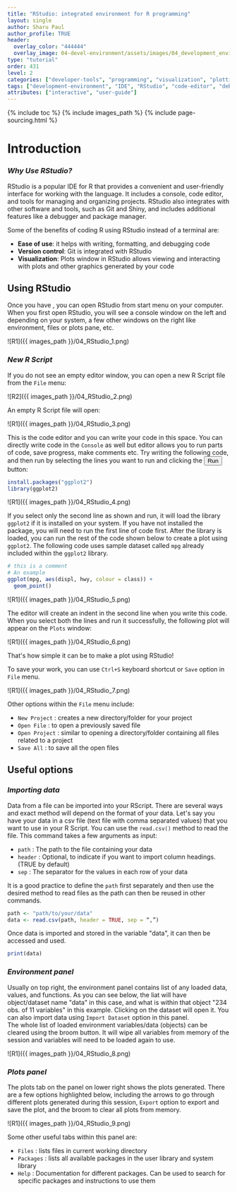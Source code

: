 ```yaml
---
title: "RStudio: integrated environment for R programming"
layout: single
author: Sharu Paul
author_profile: TRUE
header:
  overlay_color: "444444"
  overlay_image: 04-devel-environment/assets/images/04_development_envir_banner.png
type: "tutorial"
order: 431
level: 2
categories: ["developer-tools", "programming", "visualization", "plotting", "hpc"]
tags: ["development-environment", "IDE", "RStudio", "code-editor", "debugger", "terminal", "R", "script-file", "local-machine", "hpc-cluster", "in-browser", "OOD", "dependencies", "workdir"]
attributes: ["interactive", "user-guide"]
---
```


{% include toc %}
{% include images_path %}
{% include page-sourcing.html %}


# Introduction

### *Why Use RStudio?*
RStudio is a popular IDE for R that provides a convenient and user-friendly interface for working with the language. It includes a console, code editor, and tools for managing and organizing projects. RStudio also integrates with other software and tools, such as Git and Shiny, and includes additional features like a debugger and package manager.

Some of the benefits of coding R using RStudio instead of a terminal are:
* <b>Ease of use</b>: it helps with writing, formatting, and debugging code
* <b>Version control</b>: Git is integrated with RStudio
* <b>Visualization</b>: Plots window in RStudio allows viewing and interacting with plots and other graphics generated by your code

## **Using RStudio**
Once you have <a class="t-links" href="432" title="true"></a>, you can open RStudio from start menu on your computer. When you first open RStudio, you will see a console window on the left and depending on your system, a few other windows on the right like environment, files or plots pane, etc.

![R1]({{ images_path }}/04_RStudio_1.png)

### *New R Script*
If you do not see an empty editor window, you can open a new R Script file from the `File` menu:

![R2]({{ images_path }}/04_RStudio_2.png)

An empty R Script file will open:

![R1]({{ images_path }}/04_RStudio_3.png)

This is the code editor and you can write your code in this space. You can directly write code in the `Console` as well but editor allows you to run parts of code, save progress, make comments etc. Try writing the following code, and then run by selecting the lines you want to run and clicking the <button class="btn">Run</button> button:

```r
install.packages("ggplot2")
library(ggplot2)
```

![R1]({{ images_path }}/04_RStudio_4.png)

If you select only the second line as shown and run, it will load the library `ggplot2` if it is installed on your system. If you have not installed the package, you will need to run the first line of code first. After the library is loaded, you can run the rest of the code shown below to create a plot using `ggplot2`. The following code uses sample dataset called `mpg` already included within the `ggplot2` library.

```r
# this is a comment
# An example
ggplot(mpg, aes(displ, hwy, colour = class)) +
  geom_point()
```

![R1]({{ images_path }}/04_RStudio_5.png)

The editor will create an indent in the second line when you write this code. When you select both the lines and run it successfully, the following plot will appear on the `Plots` window:

![R1]({{ images_path }}/04_RStudio_6.png)

That's how simple it can be to make a plot using RStudio!

To save your work, you can use `Ctrl+S` keyboard shortcut or `Save` option in `File` menu.

![R1]({{ images_path }}/04_RStudio_7.png)

Other options within the `File` menu include:
* `New Project` : creates a new directory/folder for your project
* `Open File` : to open a previously saved file
* `Open Project` : similar to opening a directory/folder containing all files related to a project
* `Save All` : to save all the open files

## **Useful options**

### *Importing data*
Data from a file can be imported into your RScript. There are several ways and exact method will depend on the format of your data. Let's say you have your data in a csv file (text file with comma separated values) that you want to use in your R Script. You can use the `read.csv()` method to read the file. This command takes a few arguments as input:
* `path` : The path to the file containing your data
* `header` : Optional, to indicate if you want to import column headings. (TRUE by default)
* `sep` : The separator for the values in each row of your data

It is a good practice to define the `path` first separately and then use the desired method to read files as the path can then be reused in other commands.

```r
path <- "path/to/your/data"
data <- read.csv(path, header = TRUE, sep = “,”)
```

Once data is imported and stored in the variable "data", it can then be accessed and used.

```r
print(data)
```

### *Environment panel*
Usually on top right, the environment panel contains list of any loaded data, values, and functions. As you can see below, the liat will have object/dataset name "data" in this case, and what is within that object "234 obs. of 11 variables" in this example. Clicking on the dataset will open it. You can also import data using `Import Dataset` option in this panel. <br>
The whole list of loaded environment variables/data (objects) can be cleared using the broom button. It will wipe all variables from memory of the session and variables will need to be loaded again to use.

![R1]({{ images_path }}/04_RStudio_8.png)


### *Plots panel*
The plots tab on the panel on lower right shows the plots generated. There are a few options highlighted below, including the arrows to go through different plots generated during this session, `Export` option to export and save the plot, and the broom to clear all plots from memory.

![R1]({{ images_path }}/04_RStudio_9.png)

Some other useful tabs within this panel are:
* `Files` : lists files in current working directory
* `Packages` : lists all available packages in the user library and system library
* `Help` : Documentation for different packages. Can be used to search for specific packages and instructions to use them
